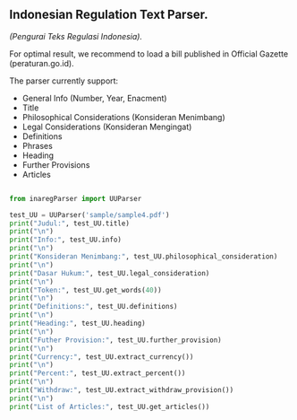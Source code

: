 ## Indonesian Regulation Text Parser.

_(Pengurai Teks Regulasi Indonesia)._

 For optimal result, we recommend to load a bill published in Official Gazette (peraturan.go.id).

The parser currently support:

- General Info (Number, Year, Enacment)
- Title
- Philosophical Considerations (Konsideran Menimbang)
- Legal Considerations (Konsideran Mengingat)
- Definitions
- Phrases
- Heading
- Further Provisions
- Articles

```python

from inaregParser import UUParser

test_UU = UUParser('sample/sample4.pdf')
print("Judul:", test_UU.title)
print("\n")
print("Info:", test_UU.info)
print("\n")
print("Konsideran Menimbang:", test_UU.philosophical_consideration)
print("\n")
print("Dasar Hukum:", test_UU.legal_consideration)
print("\n")
print("Token:", test_UU.get_words(40))
print("\n")
print("Definitions:", test_UU.definitions)
print("\n")
print("Heading:", test_UU.heading)
print("\n")
print("Futher Provision:", test_UU.further_provision)
print("\n")
print("Currency:", test_UU.extract_currency())
print("\n")
print("Percent:", test_UU.extract_percent())
print("\n")
print("Withdraw:", test_UU.extract_withdraw_provision())
print("\n")
print("List of Articles:", test_UU.get_articles())



```
